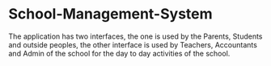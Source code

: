 # School-Management-System
The application has two interfaces, the one is used by the Parents, Students and outside peoples, the other interface is used by Teachers, Accountants and Admin of the school for the day to day activities of the school.
